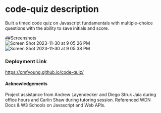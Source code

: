 # code-quiz description 
Built a timed code quiz on Javascript fundamentals with multiple-choice questions with the ability to save initials and score. 


##Screenshots  
![Screen Shot 2023-11-30 at 9 05 26 PM](https://github.com/cmfyoung/code-quiz/assets/150183426/a371ef88-a4a2-40d9-a3e9-76b6b2db76b0)
![Screen Shot 2023-11-30 at 9 05 38 PM](https://github.com/cmfyoung/code-quiz/assets/150183426/4c301bcf-0f05-47bd-8c69-5cc5d0f1eb68)

### Deployment Link 

https://cmfyoung.github.io/code-quiz/

#### Acknowledgements 
Project assistance from Andrew Layendecker and Diego Struk Jaia during office hours and Carlin Shaw during tutoring session. Referenced WDN Docs & W3 Schools on Javascript and Web APIs.
